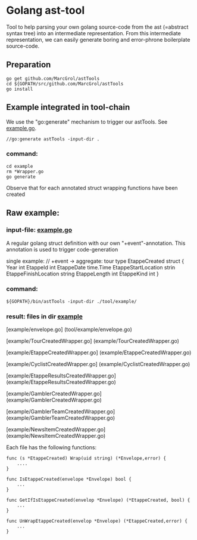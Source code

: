 # Golang ast-tool

Tool to help parsing your own golang source-code from the ast (=abstract syntax tree) into an intermediate representation.
From this intermediate representation, we can easily generate boring and error-phrone boilerplate source-code.

## Preparation
    go get github.com/MarcGrol/astTools
    cd ${GOPATH/src/github.com/MarcGrol/astTools
    go install


## Example integrated in tool-chain

We use the "go:generate" mechanism to trigger our astTools. See [example.go](./example/example.go).

    //go:generate astTools -input-dir .

### command:
    cd example
    rm *Wrapper.go
    go generate

Observe that for each annotated struct wrapping functions have been created    


## Raw example:

### input-file: [example.go](./example/example.go)
A regular golang struct definition with our own "+event"-annotation. 
This annotation is used to trigger code-generation

single example:
    // +event -> aggregate: tour
    type EtappeCreated struct {
	    Year                 int
	    EtappeId             int
	    EtappeDate           time.Time
	    EtappeStartLocation  strin
	    EtappeFinishLocation string
	    EtappeLength         int
	    EtappeKind           int
    }

### command:
    ${GOPATH}/bin/astTools -input-dir ./tool/example/

### result: files in dir [example]( example/)
[example/envelope.go]  (tool/example/envelope.go)

[example/TourCreatedWrapper.go]  (example/TourCreatedWrapper.go)

[example/EtappeCreatedWrapper.go] (example/EtappeCreatedWrapper.go)

[example/CyclistCreatedWrapper.go] (example/CyclistCreatedWrapper.go)

[example/EtappeResultsCreatedWrapper.go] (example/EtappeResultsCreatedWrapper.go) 

[example/GamblerCreatedWrapper.go]  (example/GamblerCreatedWrapper.go)

[example/GamblerTeamCreatedWrapper.go]  (example/GamblerTeamCreatedWrapper.go)

[example/NewsItemCreatedWrapper.go]  (example/NewsItemCreatedWrapper.go)

Each file has the following functions:

    func (s *EtappeCreated) Wrap(uid string) (*Envelope,error) {
        ....
    }
    
    func IsEtappeCreated(envelope *Envelope) bool {
        ...
    }

    func GetIfIsEtappeCreated(envelop *Envelope) (*EtappeCreated, bool) {
        ...
    }

    func UnWrapEtappeCreated(envelop *Envelope) (*EtappeCreated,error) {
        ...
    }    
    
